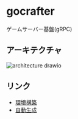 # gocrafter
ゲームサーバー基盤(gRPC)

## アーキテクチャ
![architecture drawio](https://github.com/game-core/gocrafter/assets/71867595/3d794b1e-7186-490d-b74c-d8c4176ae3ef)

## リンク
- [環境構築](./docs/md/environment.md)
- [自動生成](./docs/md/generator.md)

